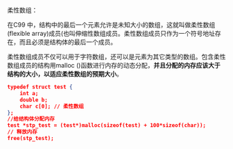 柔性数组：

在C99 中，结构中的最后一个元素允许是未知大小的数组，这就叫做柔性数组(flexible array)成员(也叫伸缩性数组成员。柔性数组成员只作为一个符号地址存在，而且必须是结构体的最后一个成员。

柔性数组成员不仅可以用于字符数组，还可以是元素为其它类型的数组。包含柔性数组成员的结构用malloc ()函数进行内存的动态分配，**并且分配的内存应该大于结构的大小，以适应柔性数组的预期大小**。

```json
typedef struct test {
    int a;
    double b;
    char c[0]; // 柔性数组
};
//给结构体分配内存
test *stp_test = (test*)malloc(sizeof(test) + 100*sizeof(char));
// 释放内存
free(stp_test);
```

